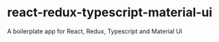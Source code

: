 # react-redux-typescript-material-ui
A boilerplate app for React, Redux, Typescript and Material UI
